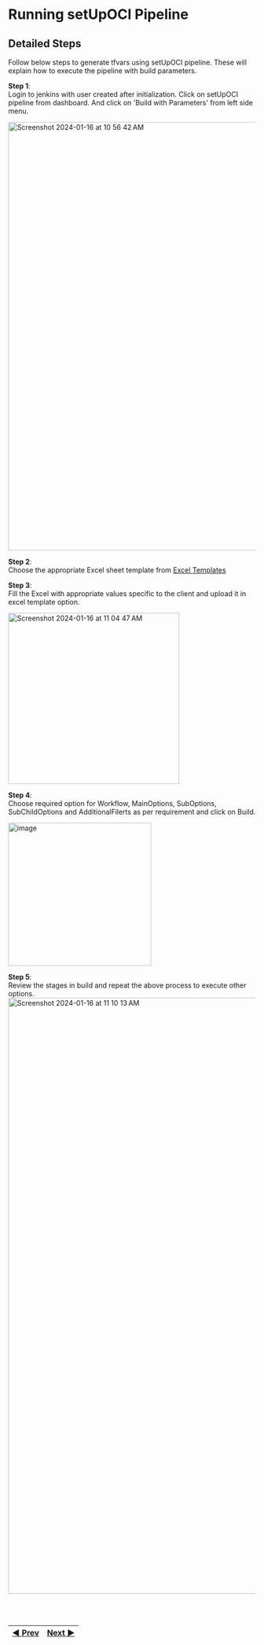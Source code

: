 # Running setUpOCI Pipeline

## Detailed Steps
Follow below steps to generate tfvars using setUpOCI pipeline. These will explain how to execute the pipeline with build parameters.

**Step 1**: 
<br>Login to jenkins with user created after initialization. Click on setUpOCI pipeline from dashboard. And click on 'Build with Parameters' from left side menu.

<img width="872" alt="Screenshot 2024-01-16 at 10 56 42 AM" src="https://github.com/oracle-devrel/cd3-automation-toolkit/assets/103508105/7c71d75d-b3cd-478c-8275-b6385e3b427b">


**Step 2**: 
<br>Choose the appropriate Excel sheet template from [Excel Templates](/cd3_automation_toolkit/documentation/user_guide/RunningAutomationToolkit.md#excel-sheet-templates)

**Step 3**:
<br>Fill the Excel with appropriate values specific to the client and upload it in excel template option.

<img width="348" alt="Screenshot 2024-01-16 at 11 04 47 AM" src="https://github.com/oracle-devrel/cd3-automation-toolkit/assets/103508105/25d720c5-fa23-49a4-b80e-663eae179753">

**Step 4**:
<br>Choose required option for Workflow, MainOptions, SubOptions, SubChildOptions and AdditionalFilerts as per requirement and click on Build.

<img width="291" alt="image" src="https://github.com/oracle-devrel/cd3-automation-toolkit/assets/111430850/e6037357-2da5-4be1-a453-0abc9cb061fd">

**Step 5**:
<br>Review the stages in build and repeat the above process to execute other options.
<img width="1213" alt="Screenshot 2024-01-16 at 11 10 13 AM" src="https://github.com/oracle-devrel/cd3-automation-toolkit/assets/103508105/817d6752-dfca-4f5a-ab52-a91c13e6105b">
 
<br><br>
<div align='center'>

| <a href="/cd3_automation_toolkit/documentation/user_guide/Workflows.md">:arrow_backward: Prev</a> | <a href="/cd3_automation_toolkit/documentation/user_guide/NetworkingScenariosGF.md">Next :arrow_forward:</a> |
| :---- | -------: |
  
</div>
